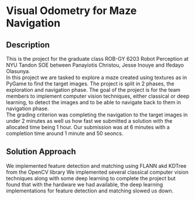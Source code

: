 # Visual Odometry for Maze Navigation

## Description
This is the project for the graduate class ROB-GY 6203 Robot Perception at NYU Tandon SOE between Panayiotis Christou, Jesse Inouye and Ifedayo Olasunya.  
In this project we are tasked to explore a maze created using textures as in PyGame to find the target images. The project is split in 2 phases, the exploration and navigation phase.
The goal of the project is for the team members to implement computer vision techniques, either classical or deep learning, to detect the images and to be able to navigate back to them in navigation phase.  
The grading criterion was completing the navigation to the target images in under 2 minutes as well us how fast we submitted a solution with the allocated time being 1 hour. Our submission was at 6 minutes with a completion time around 1 minute and 50 seoncs.

## Solution Approach
We implemented feature detection and matching using FLANN akd KDTree from the OpenCV library
We implemented several classical computer vision techniques along with some deep learning to complete the project but found that with the hardware we had available, the deep learning implementations for feature detection and matching slowed us down.  














